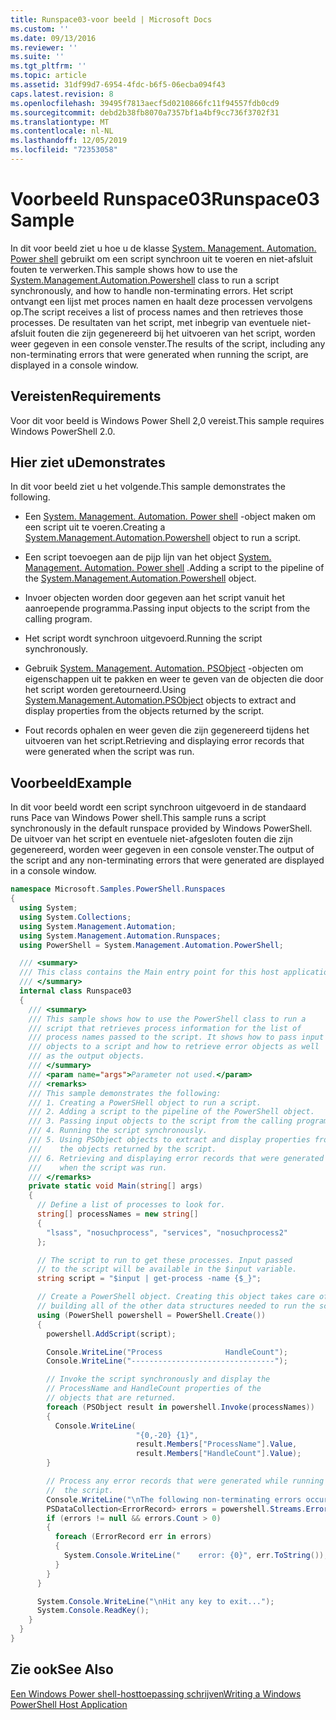 ```yaml
---
title: Runspace03-voor beeld | Microsoft Docs
ms.custom: ''
ms.date: 09/13/2016
ms.reviewer: ''
ms.suite: ''
ms.tgt_pltfrm: ''
ms.topic: article
ms.assetid: 31df99d7-6954-4fdc-b6f5-06ecba094f43
caps.latest.revision: 8
ms.openlocfilehash: 39495f7813aecf5d0210866fc11f94557fdb0cd9
ms.sourcegitcommit: debd2b38fb8070a7357bf1a4bf9cc736f3702f31
ms.translationtype: MT
ms.contentlocale: nl-NL
ms.lasthandoff: 12/05/2019
ms.locfileid: "72353058"
---
```

# <a name="runspace03-sample"></a><span data-ttu-id="b911a-102">Voorbeeld Runspace03</span><span class="sxs-lookup"><span data-stu-id="b911a-102">Runspace03 Sample</span></span>

<span data-ttu-id="b911a-103">In dit voor beeld ziet u hoe u de klasse [System. Management. Automation. Power shell](/dotnet/api/system.management.automation.powershell) gebruikt om een script synchroon uit te voeren en niet-afsluit fouten te verwerken.</span><span class="sxs-lookup"><span data-stu-id="b911a-103">This sample shows how to use the [System.Management.Automation.Powershell](/dotnet/api/system.management.automation.powershell) class to run a script synchronously, and how to handle non-terminating errors.</span></span> <span data-ttu-id="b911a-104">Het script ontvangt een lijst met proces namen en haalt deze processen vervolgens op.</span><span class="sxs-lookup"><span data-stu-id="b911a-104">The script receives a list of process names and then retrieves those processes.</span></span> <span data-ttu-id="b911a-105">De resultaten van het script, met inbegrip van eventuele niet-afsluit fouten die zijn gegenereerd bij het uitvoeren van het script, worden weer gegeven in een console venster.</span><span class="sxs-lookup"><span data-stu-id="b911a-105">The results of the script, including any non-terminating errors that were generated when running the script, are displayed in a console window.</span></span>

## <a name="requirements"></a><span data-ttu-id="b911a-106">Vereisten</span><span class="sxs-lookup"><span data-stu-id="b911a-106">Requirements</span></span>

<span data-ttu-id="b911a-107">Voor dit voor beeld is Windows Power Shell 2,0 vereist.</span><span class="sxs-lookup"><span data-stu-id="b911a-107">This sample requires Windows PowerShell 2.0.</span></span>

## <a name="demonstrates"></a><span data-ttu-id="b911a-108">Hier ziet u</span><span class="sxs-lookup"><span data-stu-id="b911a-108">Demonstrates</span></span>

<span data-ttu-id="b911a-109">In dit voor beeld ziet u het volgende.</span><span class="sxs-lookup"><span data-stu-id="b911a-109">This sample demonstrates the following.</span></span>

- <span data-ttu-id="b911a-110">Een [System. Management. Automation. Power shell](/dotnet/api/system.management.automation.powershell) -object maken om een script uit te voeren.</span><span class="sxs-lookup"><span data-stu-id="b911a-110">Creating a [System.Management.Automation.Powershell](/dotnet/api/system.management.automation.powershell) object to run a script.</span></span>

- <span data-ttu-id="b911a-111">Een script toevoegen aan de pijp lijn van het object [System. Management. Automation. Power shell](/dotnet/api/system.management.automation.powershell) .</span><span class="sxs-lookup"><span data-stu-id="b911a-111">Adding a script to the pipeline of the [System.Management.Automation.Powershell](/dotnet/api/system.management.automation.powershell) object.</span></span>

- <span data-ttu-id="b911a-112">Invoer objecten worden door gegeven aan het script vanuit het aanroepende programma.</span><span class="sxs-lookup"><span data-stu-id="b911a-112">Passing input objects to the script from the calling program.</span></span>

- <span data-ttu-id="b911a-113">Het script wordt synchroon uitgevoerd.</span><span class="sxs-lookup"><span data-stu-id="b911a-113">Running the script synchronously.</span></span>

- <span data-ttu-id="b911a-114">Gebruik [System. Management. Automation. PSObject](/dotnet/api/System.Management.Automation.PSObject) -objecten om eigenschappen uit te pakken en weer te geven van de objecten die door het script worden geretourneerd.</span><span class="sxs-lookup"><span data-stu-id="b911a-114">Using [System.Management.Automation.PSObject](/dotnet/api/System.Management.Automation.PSObject) objects to extract and display properties from the objects returned by the script.</span></span>

- <span data-ttu-id="b911a-115">Fout records ophalen en weer geven die zijn gegenereerd tijdens het uitvoeren van het script.</span><span class="sxs-lookup"><span data-stu-id="b911a-115">Retrieving and displaying error records that were generated when the script was run.</span></span>

## <a name="example"></a><span data-ttu-id="b911a-116">Voorbeeld</span><span class="sxs-lookup"><span data-stu-id="b911a-116">Example</span></span>

<span data-ttu-id="b911a-117">In dit voor beeld wordt een script synchroon uitgevoerd in de standaard runs Pace van Windows Power shell.</span><span class="sxs-lookup"><span data-stu-id="b911a-117">This sample runs a script synchronously in the default runspace provided by Windows PowerShell.</span></span> <span data-ttu-id="b911a-118">De uitvoer van het script en eventuele niet-afgesloten fouten die zijn gegenereerd, worden weer gegeven in een console venster.</span><span class="sxs-lookup"><span data-stu-id="b911a-118">The output of the script and any non-terminating errors that were generated are displayed in a console window.</span></span>

```csharp
namespace Microsoft.Samples.PowerShell.Runspaces
{
  using System;
  using System.Collections;
  using System.Management.Automation;
  using System.Management.Automation.Runspaces;
  using PowerShell = System.Management.Automation.PowerShell;

  /// <summary>
  /// This class contains the Main entry point for this host application.
  /// </summary>
  internal class Runspace03
  {
    /// <summary>
    /// This sample shows how to use the PowerShell class to run a
    /// script that retrieves process information for the list of
    /// process names passed to the script. It shows how to pass input
    /// objects to a script and how to retrieve error objects as well
    /// as the output objects.
    /// </summary>
    /// <param name="args">Parameter not used.</param>
    /// <remarks>
    /// This sample demonstrates the following:
    /// 1. Creating a PowerSHell object to run a script.
    /// 2. Adding a script to the pipeline of the PowerShell object.
    /// 3. Passing input objects to the script from the calling program.
    /// 4. Running the script synchronously.
    /// 5. Using PSObject objects to extract and display properties from
    ///    the objects returned by the script.
    /// 6. Retrieving and displaying error records that were generated
    ///    when the script was run.
    /// </remarks>
    private static void Main(string[] args)
    {
      // Define a list of processes to look for.
      string[] processNames = new string[]
      {
        "lsass", "nosuchprocess", "services", "nosuchprocess2"
      };

      // The script to run to get these processes. Input passed
      // to the script will be available in the $input variable.
      string script = "$input | get-process -name {$_}";

      // Create a PowerShell object. Creating this object takes care of
      // building all of the other data structures needed to run the script.
      using (PowerShell powershell = PowerShell.Create())
      {
        powershell.AddScript(script);

        Console.WriteLine("Process              HandleCount");
        Console.WriteLine("--------------------------------");

        // Invoke the script synchronously and display the
        // ProcessName and HandleCount properties of the
        // objects that are returned.
        foreach (PSObject result in powershell.Invoke(processNames))
        {
          Console.WriteLine(
                            "{0,-20} {1}",
                            result.Members["ProcessName"].Value,
                            result.Members["HandleCount"].Value);
        }

        // Process any error records that were generated while running
        //  the script.
        Console.WriteLine("\nThe following non-terminating errors occurred:\n");
        PSDataCollection<ErrorRecord> errors = powershell.Streams.Error;
        if (errors != null && errors.Count > 0)
        {
          foreach (ErrorRecord err in errors)
          {
            System.Console.WriteLine("    error: {0}", err.ToString());
          }
        }
      }

      System.Console.WriteLine("\nHit any key to exit...");
      System.Console.ReadKey();
    }
  }
}
```

## <a name="see-also"></a><span data-ttu-id="b911a-119">Zie ook</span><span class="sxs-lookup"><span data-stu-id="b911a-119">See Also</span></span>

[<span data-ttu-id="b911a-120">Een Windows Power shell-hosttoepassing schrijven</span><span class="sxs-lookup"><span data-stu-id="b911a-120">Writing a Windows PowerShell Host Application</span></span>](./writing-a-windows-powershell-host-application.md)